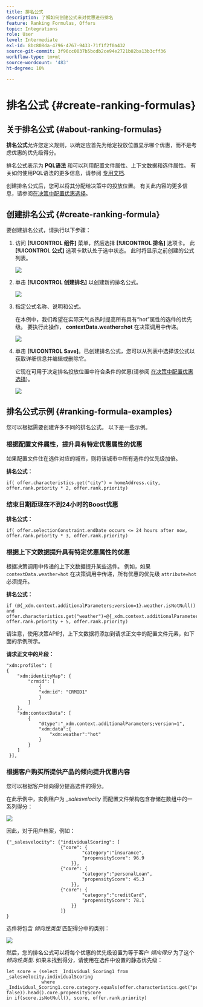 ```yaml
---
title: 排名公式
description: 了解如何创建公式来对优惠进行排名
feature: Ranking Formulas, Offers
topic: Integrations
role: User
level: Intermediate
exl-id: 8bc808da-4796-4767-9433-71f1f2f0a432
source-git-commit: 3f96cc0037b5bcdb2ce94e2721b02ba13b3cff36
workflow-type: tm+mt
source-wordcount: '483'
ht-degree: 10%

---
```


# 排名公式 {#create-ranking-formulas}

## 关于排名公式 {#about-ranking-formulas}

**排名公式**&#x200B;允许您定义规则，以确定应首先为给定投放位置显示哪个优惠，而不是考虑优惠的优先级得分。 

排名公式表示为 **PQL语法** 和可以利用配置文件属性、上下文数据和选件属性。 有关如何使用PQL语法的更多信息，请参阅 [专用文档](https://experienceleague.adobe.com/docs/experience-platform/segmentation/pql/overview.html?lang=zh-Hans).

创建排名公式后，您可以将其分配给决策中的投放位置。 有关此内容的更多信息，请参阅[在决策中配置优惠选择](../offer-activities/configure-offer-selection.md)。

## 创建排名公式 {#create-ranking-formula}

要创建排名公式，请执行以下步骤：

1. 访问 **[!UICONTROL 组件]** 菜单，然后选择 **[!UICONTROL 排名]** 选项卡。 此 **[!UICONTROL 公式]** 选项卡默认处于选中状态。 此时将显示之前创建的公式列表。

   ![](../assets/rankings-list.png)

1. 单击 **[!UICONTROL 创建排名]** 以创建新的排名公式。

   ![](../assets/ranking-create-formula.png)

1. 指定公式名称、说明和公式。

   在本例中，我们希望在实际天气炎热时提高所有具有“hot”属性的选件的优先级。 要执行此操作， **contextData.weather=hot** 在决策调用中传递。

   ![](../assets/ranking-syntax.png)

1. 单击 **[!UICONTROL Save]**。已创建排名公式，您可以从列表中选择该公式以获取详细信息并编辑或删除它。

   它现在可用于决定排名投放位置中符合条件的优惠(请参阅 [在决策中配置优惠选择](../offer-activities/configure-offer-selection.md))。

   ![](../assets/ranking-formula-created.png)

## 排名公式示例 {#ranking-formula-examples}

您可以根据需要创建许多不同的排名公式。 以下是一些示例。

<!--
Boost by offer ID

Boost the priority of an offer with the offer ID *xcore:personalized-offer:13d213cd4cb328ec* by 5.

**Ranking formula:**

```
if( offer._id = "xcore:personalized-offer:13d213cd4cb328ec", offer.rank.priority + 5, offer.rank.priority)
```

Change the offer priority based on a certain profile attribute

Set the offer priority to 30 for offer *xcore:personalized-offer:13d213cd4cb328ec* if the user lives in the city of Bondi.

**Ranking formula:**

```
if( offer._id = "xcore:personalized-offer:13d213cd4cb328ec" and homeAddress.city.equals("Bondi", false), 30, offer.rank.priority)
```

Boost multiple offers by offer ID based on the presence of a profile's audience membership

Boost the priority of offers based on whether the user is a member of a priority audience, which is configured as an attribute in the offer.

**Ranking formula:**

```
if( segmentMembership.get("ups").get(offer.characteristics.get("prioritySegmentId")).status in (["realized","existing"]), offer.rank.priority + 10, offer.rank.priority)
```
-->

### 根据配置文件属性，提升具有特定优惠属性的优惠

如果配置文件住在选件对应的城市，则将该城市中所有选件的优先级加倍。

**排名公式：**

```
if( offer.characteristics.get("city") = homeAddress.city, offer.rank.priority * 2, offer.rank.priority)
```

### 结束日期距现在不到24小时的Boost优惠

**排名公式：**

```
if( offer.selectionConstraint.endDate occurs <= 24 hours after now, offer.rank.priority * 3, offer.rank.priority)
```

### 根据上下文数据提升具有特定优惠属性的优惠

根据决策调用中传递的上下文数据提升某些选件。 例如，如果 `contextData.weather=hot` 在决策调用中传递，所有优惠的优先级 `attribute=hot` 必须提升。

**排名公式：**

```
if (@{_xdm.context.additionalParameters;version=1}.weather.isNotNull()
and offer.characteristics.get("weather")=@{_xdm.context.additionalParameters;version=1}.weather, offer.rank.priority + 5, offer.rank.priority)
```

请注意，使用决策API时，上下文数据将添加到请求正文中的配置文件元素，如下面的示例所示。

**请求正文中的片段：**

```
"xdm:profiles": [
{
    "xdm:identityMap": {
        "crmid": [
            {
            "xdm:id": "CRMID1"
            }
        ]
    },
    "xdm:contextData": [
        {
            "@type":"_xdm.context.additionalParameters;version=1",
            "xdm:data":{
                "xdm:weather":"hot"
            }
        }
    ]
 }],
```

### 根据客户购买所提供产品的倾向提升优惠内容

您可以根据客户倾向得分提高选件的得分。

在此示例中，实例租户为 *_salesvelocity* 而配置文件架构包含存储在数组中的一系列得分：

![](../assets/ranking-example-schema.png)

因此，对于用户档案，例如：

```
{"_salesvelocity": {"individualScoring": [
                    {"core": {
                            "category":"insurance",
                            "propensityScore": 96.9
                        }},
                    {"core": {
                            "category":"personalLoan",
                            "propensityScore": 45.3
                        }},
                    {"core": {
                            "category":"creditCard",
                            "propensityScore": 78.1
                        }}
                    ]}
}
```

选件将包含 *倾向性类型* 匹配得分中的类别：

![](../assets/ranking-example-propensityType.png)

然后，您的排名公式可以将每个优惠的优先级设置为等于客户 *倾向得分* 为了这个 *倾向性类型*. 如果未找到得分，请使用在选件中设置的静态优先级：

```
let score = (select _Individual_Scoring1 from _salesvelocity.individualScoring
             where _Individual_Scoring1.core.category.equals(offer.characteristics.get("propensityType"), false)).head().core.propensityScore
in if(score.isNotNull(), score, offer.rank.priority)
```
